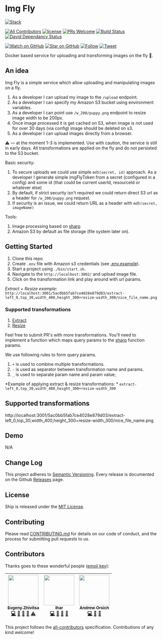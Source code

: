 # Img Fly
[![Stack](https://raw.githubusercontent.com/paralect/stack/master/stack-component-template/stack.png)](https://github.com/paralect/stack)

[![All Contributors](https://img.shields.io/badge/all_contributors-3-orange.svg?style=flat-square)](#contributors)
[![license](https://img.shields.io/github/license/mashape/apistatus.svg?style=flat-square)](LICENSE)
[![PRs Welcome](https://img.shields.io/badge/PRs-welcome-brightgreen.svg?style=flat-square)](http://makeapullrequest.com)
[![Build Status](http://product-stack-ci.paralect.com/api/badges/paralect/img-fly/status.svg)](http://product-stack-ci.paralect.com/paralect/img-fly)
[![David Dependancy Status](https://david-dm.org/paralect/img-fly.svg)](https://david-dm.org/paralect/img-fly)

[![Watch on GitHub](https://img.shields.io/github/watchers/paralect/img-fly.svg?style=social&label=Watch)](https://github.com/paralect/img-fly/watchers)
[![Star on GitHub](https://img.shields.io/github/stars/paralect/img-fly.svg?style=social&label=Stars)](https://github.com/paralect/img-fly/stargazers)
[![Follow](https://img.shields.io/twitter/follow/paralect.svg?style=social&label=Follow)](https://twitter.com/paralect)
[![Tweet](https://img.shields.io/twitter/url/https/github.com/paralect/img-fly.svg?style=social)](https://twitter.com/intent/tweet?text=Check%20out%20Img%20Fly%20%F0%9F%A6%8B%20%E2%80%94%20an%20open-source,%20docker%20based%20service%20for%20uploading%20and%20manipulating%20images%20on%20a%20fly%20https://github.com/paralect/img-fly)

Docker based service for uploading and transforming images on the fly 🦋. 

## An idea

Img Fly is a simple service which allow uploading and manipulating images on a fly. 
1. As a developer I can upload my image to the `/upload` endpoint. 
2. As a developer I can specify my Amazon S3 bucket using environment variables.
3. As a developer I can point use `/w_200/puppy.png` endpoint to resize image width to be 200px. 
4. Once image processed it is get cached on S3, when image is not used for over 30 days (via config) image should be deleted on s3.
5. As a developer I can upload images directly from a browser. 

⚠️ — at the moment 1-3 is implemented. Use with caution, the service is still in early days. All transformations are applied on the fly and do not persisted to the S3 bucket.

Basic security: 
1. To secure uploads we could use simple `md5(secret, id)` approach. As a developer I generate simple imgFlyToken from a secret (configured in a config) and some id (that could be current userId, resourceId or whatever else)
2. By default, if strict security isn't required we could return direct S3 url as a header for `/w_200/puppy.png` request. 
3. If security is an issue, we could return URL as a header with `md5(secret, imageName)`

Tools: 
1. Image processing based on [sharp](https://github.com/lovell/sharp)
2. Amazon S3 by default as file storage (file system later on).

## Getting Started

1. Clone this repo
2. Create `.env` file with Amazon s3 credentials (see [.env.example](./.env.example)).
3. Start a project using `./bin/start.sh`. 
4. Navigate to the `http://localhost:3002/` and upload image file.
5. Click on the transformation link and play around with url params. 

*Extract + Resize example:*
`http://localhost:3001/5ac0bb5fab7ce4028e879d03/extract-left_0,top_30,width_400,height_300+resize-width_300/nice_file_name.png`


### Supported transformations

1. [Extract](http://sharp.pixelplumbing.com/en/stable/api-operation/#extract)
2. [Resize](http://sharp.pixelplumbing.com/en/stable/api-resize/#resize)

Feel free to submit PR's with more transformations. You'll need to implement a function which maps query params to the [sharp](http://sharp.pixelplumbing.com/) function params.

We use following rules to form query params. 
1. `+` is used to combine multiple transformations.
2. `-` is used as separator between transformation name and params.
3. `_` is used to separate param name and param value;

*Example of applying extract & resize transformations: * `extract-left_0,top_30,width_400,height_300+resize-width_300`

## Supported transformations

http://localhost:3001/5ac0bb5fab7ce4028e879d03/extract-left_0,top_30,width_400,height_300+resize-width_300/nice_file_name.png

## Demo

N/A

## Change Log

This project adheres to [Semantic Versioning](http://semver.org/).
Every release is documented on the Github [Releases](https://github.com/paralect/img-fly/releases) page.

## License

Ship is released under the [MIT License](LICENSE).

## Contributing

Please read [CONTRIBUTING.md](CONTRIBUTING.md) for details on our code of conduct, and the process for submitting pull requests to us.

## Contributors

Thanks goes to these wonderful people ([emoji key](https://github.com/kentcdodds/all-contributors#emoji-key)):

<!-- ALL-CONTRIBUTORS-LIST:START - Do not remove or modify this section -->
<!-- prettier-ignore -->
| [<img src="https://avatars2.githubusercontent.com/u/6461311?v=4" width="100px;"/><br /><sub><b>Evgeny Zhivitsa</b></sub>](https://github.com/ezhivitsa)<br />[💻](https://github.com/paralect/ship/commits?author=ezhivitsa "Code") [📖](https://github.com/paralect/ship/commits?author=ezhivitsa "Documentation") [🤔](#ideas-ezhivitsa "Ideas, Planning, & Feedback") [👀](#review-ezhivitsa "Reviewed Pull Requests") [⚠️](https://github.com/paralect/ship/commits?author=ezhivitsa "Tests") | [<img src="https://avatars3.githubusercontent.com/u/2302873?v=4" width="100px;"/><br /><sub><b>Ihar</b></sub>](https://github.com/IharKrasnik)<br />[💻](https://github.com/paralect/ship/commits?author=IharKrasnik "Code") [📖](https://github.com/paralect/ship/commits?author=IharKrasnik "Documentation") [🤔](#ideas-IharKrasnik "Ideas, Planning, & Feedback") [👀](#review-IharKrasnik "Reviewed Pull Requests") | [<img src="https://avatars3.githubusercontent.com/u/681396?v=4" width="100px;"/><br /><sub><b>Andrew Orsich</b></sub>](http://paralect.com)<br />[💻](https://github.com/paralect/ship/commits?author=anorsich "Code") [📖](https://github.com/paralect/ship/commits?author=anorsich "Documentation") [🤔](#ideas-anorsich "Ideas, Planning, & Feedback") |
| :---: | :---: | :---: |
<!-- ALL-CONTRIBUTORS-LIST:END -->

This project follows the [all-contributors](https://github.com/kentcdodds/all-contributors) specification. Contributions of any kind welcome!
